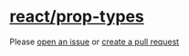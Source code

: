 [react/prop-types](https://github.com/yannickcr/eslint-plugin-react/tree/master/docs/rules/prop-types.md)
=========================================================================================================
Please [open an issue](https://github.com/rasenplanscher/eslint-config-rasenplanscher/issues/new)
or [create a pull request](https://github.com/rasenplanscher/eslint-config-rasenplanscher/edit/main/src/rules-configurations/react/prop-types.md)